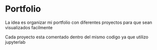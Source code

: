 # Portfolio
La idea es organizar mi portfolio con diferentes proyectos para que sean visualizados facilmente

Cada proyecto esta comentado dentro del mismo codigo ya que utilizo jupyterlab
